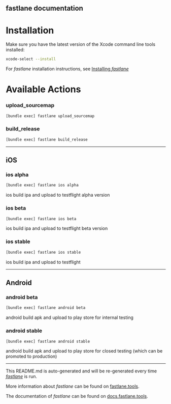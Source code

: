 fastlane documentation
----

# Installation

Make sure you have the latest version of the Xcode command line tools installed:

```sh
xcode-select --install
```

For _fastlane_ installation instructions, see [Installing _fastlane_](https://docs.fastlane.tools/#installing-fastlane)

# Available Actions

### upload_sourcemap

```sh
[bundle exec] fastlane upload_sourcemap
```



### build_release

```sh
[bundle exec] fastlane build_release
```



----


## iOS

### ios alpha

```sh
[bundle exec] fastlane ios alpha
```

ios build ipa and upload to testflight alpha version

### ios beta

```sh
[bundle exec] fastlane ios beta
```

ios build ipa and upload to testflight beta version

### ios stable

```sh
[bundle exec] fastlane ios stable
```

ios build ipa and upload to testflight

----


## Android

### android beta

```sh
[bundle exec] fastlane android beta
```

android build apk and upload to play store for internal testing

### android stable

```sh
[bundle exec] fastlane android stable
```

android build apk and upload to play store for closed testing (which can be promoted to production)

----

This README.md is auto-generated and will be re-generated every time [_fastlane_](https://fastlane.tools) is run.

More information about _fastlane_ can be found on [fastlane.tools](https://fastlane.tools).

The documentation of _fastlane_ can be found on [docs.fastlane.tools](https://docs.fastlane.tools).
